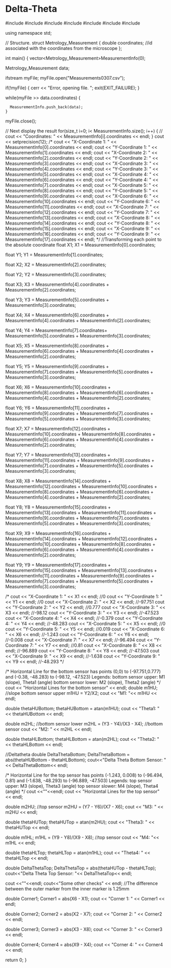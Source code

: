# Delta-Theta

#include <iostream>
#include <fstream>
#include <cstdlib>
#include <vector>
#include <string>
#include <cmath>
#include <iomanip>

using namespace std;

// Structure.
struct Metrology_Measurement
{
  double coordinates; //id associated with the coordinates from the microscope
};

int main()
{
  vector<Metrology_Measurement>MeasurementInfo(0);

  Metrology_Measurement data; 

  ifstream myFile; 
  myFile.open("Measurements0307.csv"); 

  if(!myFile) 
    {
      cerr << "Error, opening file. ";
      exit(EXIT_FAILURE);
    }

  while(myFile >> data.coordinates)
    {
     
      MeasurementInfo.push_back(data);
    }

  myFile.close();

  // Next display the result
  for(size_t i=0; i< MeasurementInfo.size(); i++)
    {
      // cout << "Coordinates: " <<  MeasurementInfo[i].coordinates << endl;
    }
  cout << setprecision(12);
  /*
    cout << "X-Coordinate 1: " << MeasurementInfo[0].coordinates << endl;
    cout << "Y-Coordinate 1: " << MeasurementInfo[1].coordinates << endl;
    cout << "X-Coordinate 2: " << MeasurementInfo[2].coordinates << endl;
    cout << "Y-Coordinate 2: " << MeasurementInfo[3].coordinates << endl;
    cout << "X-Coordinate 3: " << MeasurementInfo[4].coordinates << endl;
    cout << "Y-Coordinate 3: " << MeasurementInfo[5].coordinates << endl;
    cout << "X-Coordinate 4: " << MeasurementInfo[6].coordinates << endl;
    cout << "Y-Coordinate 4: " << MeasurementInfo[7].coordinates << endl;
    cout << "X-Coordinate 5: " << MeasurementInfo[8].coordinates << endl;
    cout << "Y-Coordinate 5: " << MeasurementInfo[9].coordinates << endl;
    cout << "X-Coordinate 6: " << MeasurementInfo[10].coordinates << endl;
    cout << "Y-Coordinate 6: " << MeasurementInfo[11].coordinates << endl;
    cout << "X-Coordinate 7: " << MeasurementInfo[12].coordinates << endl;
    cout << "Y-Coordinate 7: " << MeasurementInfo[13].coordinates << endl;
    cout << "X-Coordinate 8: " << MeasurementInfo[14].coordinates << endl;
    cout << "Y-Coordinate 8: " << MeasurementInfo[15].coordinates << endl;
    cout << "X-Coordinate 9: " << MeasurementInfo[16].coordinates << endl;
    cout << "Y-Coordinate 9: " << MeasurementInfo[17].coordinates << endl;
  */
  //Transforming each point to the absolute coordinate
  float X1;
  X1 = MeasurementInfo[0].coordinates;

  float Y1;
  Y1 = MeasurementInfo[1].coordinates;
   
  float X2;
  X2 = MeasurementInfo[2].coordinates;

  float Y2;
  Y2 = MeasurementInfo[3].coordinates;

  float X3;
  X3 =  MeasurementInfo[4].coordinates + MeasurementInfo[2].coordinates;

  float Y3;
  Y3 = MeasurementInfo[5].coordinates + MeasurementInfo[3].coordinates;

  float X4;
  X4 = MeasurementInfo[6].coordinates + MeasurementInfo[4].coordinates + MeasurementInfo[2].coordinates;

  float Y4;
  Y4 = MeasurementInfo[7].coordinates+ MeasurementInfo[5].coordinates + MeasurementInfo[3].coordinates;

  float X5;
  X5 = MeasurementInfo[8].coordinates + MeasurementInfo[6].coordinates + MeasurementInfo[4].coordinates + MeasurementInfo[2].coordinates;

  float Y5;
  Y5 = MeasurementInfo[9].coordinates + MeasurementInfo[7].coordinates + MeasurementInfo[5].coordinates + MeasurementInfo[3].coordinates;

  float X6;
  X6 = MeasurementInfo[10].coordinates + MeasurementInfo[8].coordinates + MeasurementInfo[6].coordinates + MeasurementInfo[4].coordinates + MeasurementInfo[2].coordinates;

  float Y6;
  Y6 =  MeasurementInfo[11].coordinates + MeasurementInfo[9].coordinates + MeasurementInfo[7].coordinates + MeasurementInfo[5].coordinates + MeasurementInfo[3].coordinates;

  float X7;
  X7 =  MeasurementInfo[12].coordinates + MeasurementInfo[10].coordinates + MeasurementInfo[8].coordinates + MeasurementInfo[6].coordinates + MeasurementInfo[4].coordinates + MeasurementInfo[2].coordinates;

  float Y7;
  Y7 =  MeasurementInfo[13].coordinates + MeasurementInfo[11].coordinates + MeasurementInfo[9].coordinates + MeasurementInfo[7].coordinates + MeasurementInfo[5].coordinates + MeasurementInfo[3].coordinates;

  float X8;
  X8 = MeasurementInfo[14].coordinates + MeasurementInfo[12].coordinates + MeasurementInfo[10].coordinates + MeasurementInfo[8].coordinates + MeasurementInfo[6].coordinates + MeasurementInfo[4].coordinates + MeasurementInfo[2].coordinates;

  float Y8;
  Y8 = MeasurementInfo[15].coordinates + MeasurementInfo[13].coordinates + MeasurementInfo[11].coordinates + MeasurementInfo[9].coordinates + MeasurementInfo[7].coordinates + MeasurementInfo[5].coordinates + MeasurementInfo[3].coordinates;

  float X9;
  X9 = MeasurementInfo[16].coordinates + MeasurementInfo[14].coordinates + MeasurementInfo[12].coordinates + MeasurementInfo[10].coordinates + MeasurementInfo[8].coordinates + MeasurementInfo[6].coordinates + MeasurementInfo[4].coordinates + MeasurementInfo[2].coordinates;

  float Y9;
  Y9 = MeasurementInfo[17].coordinates + MeasurementInfo[15].coordinates + MeasurementInfo[13].coordinates + MeasurementInfo[11].coordinates + MeasurementInfo[9].coordinates + MeasurementInfo[7].coordinates + MeasurementInfo[5].coordinates + MeasurementInfo[3].coordinates;
   
  /*
    cout << "X-Coordinate 1: " << X1 << endl; //0
    cout << "Y-Coordinate 1: " << Y1 << endl; //0
    cout << "X-Coordinate 2: " << X2 << endl; //-97.751
    cout << "Y-Coordinate 2: " << Y2 << endl; //0.777
    cout << "X-Coordinate 3: " << X3 << endl; //-98.12
    cout << "Y-Coordinate 3: " << Y3 << endl; //-47.523
    cout << "X-Coordinate 4: " << X4 << endl; //-0.379
    cout << "Y-Coordinate 4: " << Y4 << endl; //-48.283
    cout << "X-Coordinate 5: " << X5 << endl; //0
    cout << "Y-Coordinate 5: " << Y5 << endl; //0.019
    cout << "X-Coordinate 6: " << X6 << endl; //-1.243
    cout << "Y-Coordinate 6: " << Y6 << endl; //-0.008
    cout << "X-Coordinate 7: " << X7 << endl; //-96.494
    cout << "Y-Coordinate 7: " << Y7 << endl; //0.81
    cout << "X-Coordinate 8: " << X8 << endl; //-96.889
    cout << "Y-Coordinate 8: " << Y8 << endl; //-47.503
    cout << "X-Coordinate 9: " << X9 << endl; //-1.638
    cout << "Y-Coordinate 9: " << Y9 << endl; //-48.293
  */

  /*
  Horizontal Line for the bottom sensor has points (0,0) to (-97.751,0.777) and (-0.38, -48.283) to (-98.12, -47.523) 
  Legends: 
  bottom sensor upper: M1 (slope), Theta1 (angle)
  bottom sensor lower: M2 (slope), Theta2 (angle)
  */
  cout << "Horizontal Lines for the bottom sensor" << endl;
  double m1HU; //slope bottom sensor upper
  m1HU = Y2/X2;
  cout << "M1: "<< m1HU << endl;

  double thetaHUBottom;
  thetaHUBottom = atan(m1HU);
  cout << "Theta1: " <<  thetaHUBottom << endl;

  double m2HL; //bottom sensor lower
  m2HL = (Y3 - Y4)/(X3 - X4); //bottom sensor 
  cout << "M2: " << m2HL << endl;

  double thetaHLBottom;
  thetaHLBottom = atan(m2HL);
  cout << "Theta2: " <<  thetaHLBottom << endl;

  //Deltatheta
  double DeltaThetaBottom;
  DeltaThetaBottom = abs(thetaHUBottom - thetaHLBottom);
  cout<<"Delta Theta Bottom Sensor: "<< DeltaThetaBottom<< endl;

  /*
  Horizontal Line for the top sensor has points  (-1.243, 0.008) to (-96.494, 0.81) and (-1.638, -48.293) to (-96.889, -47.503)
  Legends: 
  top sensor upper: M3 (slope), Theta3 (angle)
  top sensor slower: M4 (slope), Theta4 (angle)
  */
  cout <<""<<endl;
  cout << "Horizontal Lines for the top sensor" << endl;

  double m2HU; //top sensor 
  m2HU = (Y7 - Y6)/(X7 - X6);
  cout << "M3: " << m2HU << endl;

  double thetaHUTop;
  thetaHUTop = atan(m2HU);
  cout << "Theta3: " <<  thetaHUTop << endl;

  double m1HL;
  m1HL = (Y9 - Y8)/(X9 - X8); //top sensor 
  cout << "M4: "<< m1HL << endl;

  double thetaHLTop;
  thetaHLTop = atan(m1HL);
  cout << "Theta4: " <<  thetaHLTop << endl;

  double DeltaThetaTop;
  DeltaThetaTop = abs(thetaHUTop - thetaHLTop);
  cout<<"Delta Theta Top Sensor: "<< DeltaThetaTop<< endl;

  cout <<""<<endl;
  cout<<"Some other checks" << endl; //The difference between the outer marker from the inner marker is 1.25mm

  double Corner1;
  Corner1 = abs(X6 - X1);
  cout << "Corner 1: " << Corner1 << endl;

  double Corner2;
  Corner2 = abs(X2 - X7);
  cout << "Corner 2: " << Corner2 << endl;

  double Corner3;
  Corner3 = abs(X3 - X8);
  cout << "Corner 3: " << Corner3 << endl;

  double Corner4;
  Corner4 = abs(X9 - X4);
  cout << "Corner 4: " << Corner4 << endl;
  
  
  return 0;
}
